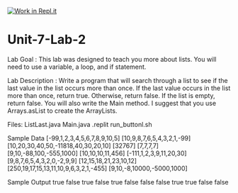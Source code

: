 [![Work in Repl.it](https://classroom.github.com/assets/work-in-replit-14baed9a392b3a25080506f3b7b6d57f295ec2978f6f33ec97e36a161684cbe9.svg)](https://classroom.github.com/online_ide?assignment_repo_id=4014435&assignment_repo_type=AssignmentRepo)
# Unit-7-Lab-2
Lab Goal :   This lab was designed to teach you more about lists.  You will need to use a variable, a loop, and if statement.

Lab Description :   Write a program that will search through a list to see if the last value in the list occurs more than once.  If the last value occurs in the list more than once, return true.  Otherwise, return false.  If the list is empty, return false.  You will also write the Main method.  I suggest that you use Arrays.asList to create the ArrayLists.

Files:  ListLast.java
        Main.java
        .replit
        run_buttonl.sh



Sample Data
[-99,1,2,3,4,5,6,7,8,9,10,5]
[10,9,8,7,6,5,4,3,2,1,-99]
[10,20,30,40,50,-11818,40,30,20,10]
[32767]
[7,7,7,7]
[9,10,-88,100,-555,1000]
[10,10,10,11,456]
[-111,1,2,3,9,11,20,30]
[9,8,7,6,5,4,3,2,0,-2,9,9]
[12,15,18,21,23,10,12]
[250,19,17,15,13,11,10,9,6,3,2,1,-455]
[9,10,-8,10000,-5000,1000]

	
	
Sample Output
true
false
true
false
true
false
false
false
true
true
false
false
